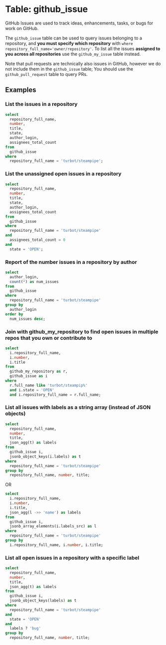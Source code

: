 # Table: github_issue

GitHub Issues are used to track ideas, enhancements, tasks, or bugs for work on GitHub.

The `github_issue` table can be used to query issues belonging to a repository, and **you must specify which repository** with `where repository_full_name='owner/repository'`. To list all the issues **assigned to you across all repositories** use the `github_my_issue` table instead.

Note that pull requests are technically also issues in GitHub, however we do not include them in the `github_issue` table; You should use the `github_pull_request` table to query PRs.

## Examples

### List the issues in a repository

```sql
select
  repository_full_name,
  number,
  title,
  state,
  author_login,
  assignees_total_count
from
  github_issue
where
  repository_full_name = 'turbot/steampipe';
```

### List the unassigned open issues in a repository

```sql
select
  repository_full_name,
  number,
  title,
  state,
  author_login,
  assignees_total_count
from
  github_issue
where
  repository_full_name = 'turbot/steampipe'
and 
  assignees_total_count = 0
and 
  state = 'OPEN';

```

### Report of the number issues in a repository by author

```sql
select
  author_login,
  count(*) as num_issues
from
  github_issue
where
  repository_full_name = 'turbot/steampipe'
group by
  author_login
order by
  num_issues desc;
```

### Join with github_my_repository to find open issues in multiple repos that you own or contribute to

```sql
select
  i.repository_full_name,
  i.number,
  i.title
from
  github_my_repository as r,
  github_issue as i
where 
  r.full_name like 'turbot/steampip%'
  and i.state = 'OPEN'
  and i.repository_full_name = r.full_name;
```

### List all issues with labels as a string array (instead of JSON objects)

```sql
select
  repository_full_name,
  number,
  title,
  json_agg(t) as labels
from
  github_issue i,
  jsonb_object_keys(i.labels) as t
where
  repository_full_name = 'turbot/steampipe'
group by
  repository_full_name, number, title;
```

OR

```sql
select
  i.repository_full_name,
  i.number,
  i.title,
  json_agg(l ->> 'name') as labels
from
  github_issue i,
  jsonb_array_elements(i.labels_src) as l
where
  repository_full_name = 'turbot/steampipe'
group by
  i.repository_full_name, i.number, i.title;
```

### List all open issues in a repository with a specific label

```sql
select
  repository_full_name,
  number,
  title,
  json_agg(t) as labels
from
  github_issue i,
  jsonb_object_keys(labels) as t
where
  repository_full_name = 'turbot/steampipe'
and
  state = 'OPEN'
and
  labels ? 'bug'
group by
  repository_full_name, number, title;
```